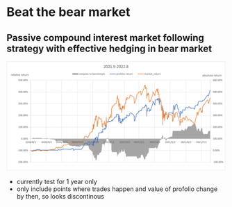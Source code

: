# Beat the bear market 

## Passive compound interest market following strategy with effective hedging in bear market

![Alt text](https://github.com/oldjack233/crypto_strategy_beta/blob/main/images/phase3-4.png)

- currently test for 1 year only
- only include points where trades happen and value of profolio change by then, so looks discontinous
